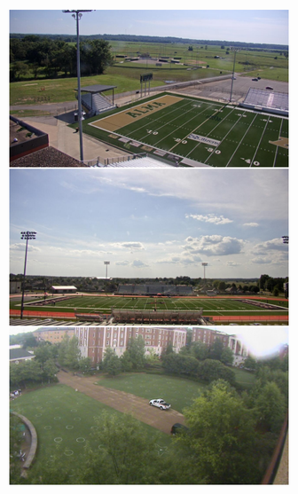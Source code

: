 ![AJJAIDAVE-StoryAuthorEngine-](https://github.com/StateDocuments/Arkansas/blob/master/1170341675.jpg)
![AJJAIDAVE-StoryAuthorEngine-](https://github.com/StateDocuments/Arkansas/blob/master/1328114567.jpg)
![AJJAIDAVE-StoryAuthorEngine-](https://github.com/StateDocuments/Arkansas/blob/master/1346273440.jpg)
